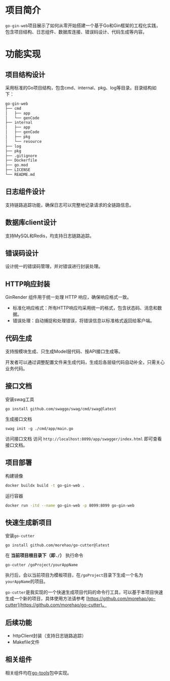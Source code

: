 # 项目简介
`go-gin-web`项目展示了如何从零开始搭建一个基于Go和Gin框架的工程化实践，包含项目结构、日志组件、数据库连接、错误码设计、代码生成等内容。



# 功能实现
## 项目结构设计

采用标准的Go项目结构，包含cmd、internal、pkg、log等目录。目录结构如下：
``` bash
go-gin-web
├── cmd
│   ├── app
│   └── genCode
├── internal
│   ├── app
│   ├── genCode
│   ├── pkg
│   └── resource
├── log
├── pkg
├── .gitignore
├── Dockerfile
├── go.mod
├── LICENSE
└── README.md
```


## 日志组件设计

支持链路追踪功能，确保日志可以完整地记录请求的全链路信息。

## 数据库client设计

支持MySQL和Redis，均支持日志链路追踪。

## 错误码设计

设计统一的错误码管理，并对错误进行封装处理。

## HTTP响应封装
GinRender 组件用于统一处理 HTTP 响应，确保响应格式一致。
- 标准化响应格式：所有HTTP响应均采用统一的格式，包含状态码、消息和数据。
- 错误处理：自动捕捉和处理错误，将错误信息以标准格式返回给客户端。

## 代码生成

支持按模块生成、只生成Model层代码、按API接口生成等。

开发者可以通过调整配置文件来生成代码，生成后各层级代码自动补全，只需关心业务代码。

## 接口文档

安装swag工具
```shell
go install github.com/swaggo/swag/cmd/swag@latest
```
生成接口文档
``` shell
swag init -g ./cmd/app/main.go
```
访问接口文档
访问 `http://localhost:8099/app/swagger/index.html` 即可查看接口文档。

## 项目部署
构建镜像
``` bash
docker buildx build -t go-gin-web .
```
运行容器
``` bash
docker run -itd --name go-gin-web -p 8099:8099 go-gin-web
```

## 快速生成新项目
安装`go-cutter`
```shell
go install github.com/morehao/go-cutter@latest
```
在 **当前项目根目录下（即`./`）** 执行命令
```shell
go-cutter /goProject/yourAppName
```
执行后，会以当前项目为模板项目，在`/goProject`目录下生成一个名为`yourAppName`的项目。

`go-cutter`是我实现的一个快速生成项目代码的命令行工具，可以基于本项目快速生成一个新的项目，具体使用方法请参考 [https://github.com/morehao/go-cutter](https://github.com/morehao/go-cutter)。


## 后续功能

- httpClient封装（支持日志链路追踪）
- Makefile文件



## 相关组件
相关组件均在[go-tools](https://github.com/morehao/go-tools)包中实现。

